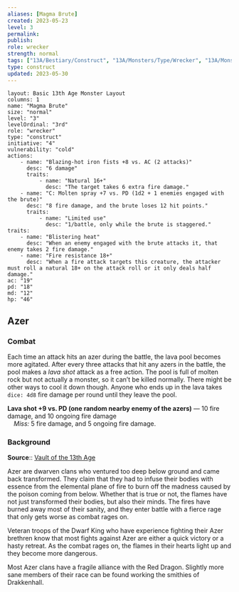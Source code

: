 ```yaml
---
aliases: [Magma Brute]
created: 2023-05-23
level: 3
permalink: 
publish: 
role: wrecker
strength: normal
tags: ["13A/Bestiary/Construct", "13A/Monsters/Type/Wrecker", "13A/Monsters/Factions/Azer"]
type: construct
updated: 2023-05-30
---
```


```statblock
layout: Basic 13th Age Monster Layout
columns: 1
name: "Magma Brute"
size: "normal"
level: "3"
levelOrdinal: "3rd"
role: "wrecker"
type: "construct"
initiative: "4"
vulnerability: "cold"
actions:
    - name: "Blazing-hot iron fists +8 vs. AC (2 attacks)"
      desc: "6 damage"
      traits:
          - name: "Natural 16+"
            desc: "The target takes 6 extra fire damage."
    - name: "C: Molten spray +7 vs. PD (1d2 + 1 enemies engaged with the brute)"
      desc: "8 fire damage, and the brute loses 12 hit points."
      traits:
          - name: "Limited use"
            desc: "1/battle, only while the brute is staggered."
traits:
    - name: "Blistering heat"
      desc: "When an enemy engaged with the brute attacks it, that enemy takes 2 fire damage."
    - name: "Fire resistance 18+"
      desc: "When a fire attack targets this creature, the attacker must roll a natural 18+ on the attack roll or it only deals half damage."
ac: "19"
pd: "18"
md: "12"
hp: "46"
```

## Azer

### Combat

Each time an attack hits an azer during the battle, the lava pool becomes more agitated. After every three attacks that hit any azers in the battle, the pool makes a *lava shot* attack as a free action. The pool is full of molten rock but not actually a monster, so it can’t be killed normally. There might be other ways to cool it down though. Anyone who ends up in the lava takes `dice: 4d8` fire damage per round until they leave the pool.

**Lava shot +9 vs. PD (one random nearby enemy of the azers)** — 10 fire damage, and 10 ongoing fire damage  
 *Miss:* 5 fire damage, and 5 ongoing fire damage.

### Background

**Source**:: [Vault of the 13th Age](https://13thage.org/index.php/monsters/273-azer)

Azer are dwarven clans who ventured too deep below ground and came back transformed. They claim that they had to infuse their bodies with essence from the elemental plane of fire to burn off the madness caused by the poison coming from below. Whether that is true or not, the flames have not just transformed their bodies, but also their minds. The fires have burned away most of their sanity, and they enter battle with a fierce rage that only gets worse as combat rages on.

Veteran troops of the Dwarf King who have experience fighting their Azer brethren know that most fights against Azer are either a quick victory or a hasty retreat. As the combat rages on, the flames in their hearts light up and they become more dangerous.

Most Azer clans have a fragile alliance with the Red Dragon. Slightly more sane members of their race can be found working the smithies of Drakkenhall.